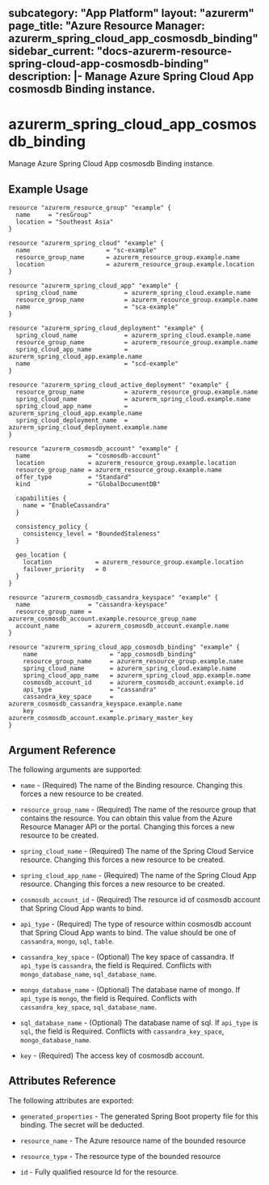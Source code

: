 subcategory: "App Platform"
layout: "azurerm"
page_title: "Azure Resource Manager: azurerm_spring_cloud_app_cosmosdb_binding"
sidebar_current: "docs-azurerm-resource-spring-cloud-app-cosmosdb-binding"
description: |-
  Manage Azure Spring Cloud App cosmosdb Binding instance.
---

# azurerm_spring_cloud_app_cosmosdb_binding

Manage Azure Spring Cloud App cosmosdb Binding instance.

## Example Usage

```hcl
resource "azurerm_resource_group" "example" {
  name     = "resGroup"
  location = "Southeast Asia"
}

resource "azurerm_spring_cloud" "example" {
  name                     = "sc-example"
  resource_group_name      = azurerm_resource_group.example.name
  location                 = azurerm_resource_group.example.location
}

resource "azurerm_spring_cloud_app" "example" {
  spring_cloud_name             = azurerm_spring_cloud.example.name
  resource_group_name           = azurerm_resource_group.example.name
  name                          = "sca-example"
}

resource "azurerm_spring_cloud_deployment" "example" {
  spring_cloud_name             = azurerm_spring_cloud.example.name
  resource_group_name           = azurerm_resource_group.example.name
  spring_cloud_app_name         = azurerm_spring_cloud_app.example.name
  name                          = "scd-example"
}

resource "azurerm_spring_cloud_active_deployment" "example" {
  resource_group_name           = azurerm_resource_group.example.name
  spring_cloud_name             = azurerm_spring_cloud.example.name
  spring_cloud_app_name         = azurerm_spring_cloud_app.example.name
  spring_cloud_deployment_name  = azurerm_spring_cloud_deployment.example.name
}

resource "azurerm_cosmosdb_account" "example" {
  name                = "cosmosdb-account"
  location            = azurerm_resource_group.example.location
  resource_group_name = azurerm_resource_group.example.name
  offer_type          = "Standard"
  kind                = "GlobalDocumentDB"

  capabilities {
    name = "EnableCassandra"
  }

  consistency_policy {
    consistency_level = "BoundedStaleness"
  }

  geo_location {
    location            = azurerm_resource_group.example.location
    failover_priority   = 0
  }
}

resource "azurerm_cosmosdb_cassandra_keyspace" "example" {
  name                = "cassandra-keyspace"
  resource_group_name = azurerm_cosmosdb_account.example.resource_group_name
  account_name        = azurerm_cosmosdb_account.example.name
}

resource "azurerm_spring_cloud_app_cosmosdb_binding" "example" {
    name                    = "app_cosmosdb_binding"
    resource_group_name    	= azurerm_resource_group.example.name
    spring_cloud_name       = azurerm_spring_cloud.example.name
    spring_cloud_app_name 	= azurerm_spring_cloud_app.example.name
    cosmosdb_account_id     = azurerm_cosmosdb_account.example.id
    api_type                = "cassandra"
    cassandra_key_space     = azurerm_cosmosdb_cassandra_keyspace.example.name
    key                     = azurerm_cosmosdb_account.example.primary_master_key
}
```

## Argument Reference

The following arguments are supported:

* `name` - (Required) The name of the Binding resource. Changing this forces a new resource to be created.

* `resource_group_name` - (Required) The name of the resource group that contains the resource. You can obtain this value from the Azure Resource Manager API or the portal. Changing this forces a new resource to be created.

* `spring_cloud_name` - (Required) The name of the Spring Cloud Service resource. Changing this forces a new resource to be created.

* `spring_cloud_app_name` - (Required) The name of the Spring Cloud App resource. Changing this forces a new resource to be created.

* `cosmosdb_account_id` - (Required) The resource id of cosmosdb account that Spring Cloud App wants to bind.

* `api_type` - (Required) The type of resource within cosmosdb account that Spring Cloud App wants to bind. The value should be one of `cassandra`, `mongo`, `sql`, `table`.

* `cassandra_key_space` - (Optional) The key space of cassandra. If `api_type` is `cassandra`, the field is Required. Conflicts with `mongo_database_name`, `sql_database_name`.

* `mongo_database_name` - (Optional) The database name of mongo. If `api_type` is `mongo`, the field is Required. Conflicts with `cassandra_key_space`, `sql_database_name`.

* `sql_database_name` - (Optional) The database name of sql. If `api_type` is `sql`, the field is Required. Conflicts with `cassandra_key_space`, `mongo_database_name`.

* `key` - (Required) The access key of cosmosdb account.

## Attributes Reference

The following attributes are exported:

* `generated_properties` - The generated Spring Boot property file for this binding. The secret will be deducted.

* `resource_name` - The Azure resource name of the bounded resource

* `resource_type` - The resource type of the bounded resource

* `id` - Fully qualified resource Id for the resource.

